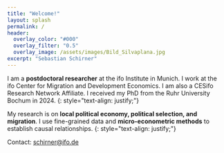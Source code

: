 ```yaml
---
title: "Welcome!"
layout: splash
permalink: /
header:
  overlay_color: "#000"
  overlay_filter: "0.5"
  overlay_image: /assets/images/Bild_Silvaplana.jpg
excerpt: "Sebastian Schirner"
---
```


I am a **postdoctoral researcher** at the ifo Institute in Munich. I work at the ifo Center for Migration and Development Economics. I am also a CESifo Research Network Affiliate. I received my PhD from the Ruhr University Bochum in 2024. 
{: style="text-align: justify;"}

My research is on **local political economy, political selection, and migration**. I use fine-grained data and **micro-econometric methods** to establish causal relationships. 
{: style="text-align: justify;"}

Contact: schirner@ifo.de
